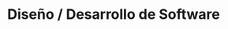 ---
layout: default
title: Diseño / Desarrollo de Software
nav_order: 1
parent: Taxonomía
has_children: true
---